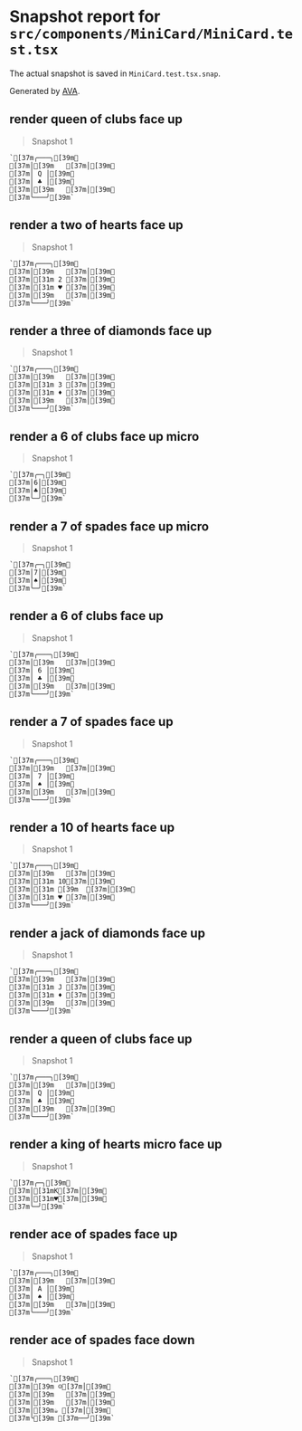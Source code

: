 # Snapshot report for `src/components/MiniCard/MiniCard.test.tsx`

The actual snapshot is saved in `MiniCard.test.tsx.snap`.

Generated by [AVA](https://avajs.dev).

## render queen of clubs face up

> Snapshot 1

    `[37m╭───╮[39m␊
    [37m│[39m   [37m│[39m␊
    [37m│ Q │[39m␊
    [37m│ ♣ │[39m␊
    [37m│[39m   [37m│[39m␊
    [37m╰───╯[39m`

## render a two of hearts face up

> Snapshot 1

    `[37m╭───╮[39m␊
    [37m│[39m   [37m│[39m␊
    [37m│[31m 2 [37m│[39m␊
    [37m│[31m ♥ [37m│[39m␊
    [37m│[39m   [37m│[39m␊
    [37m╰───╯[39m`

## render a three of diamonds face up

> Snapshot 1

    `[37m╭───╮[39m␊
    [37m│[39m   [37m│[39m␊
    [37m│[31m 3 [37m│[39m␊
    [37m│[31m ♦ [37m│[39m␊
    [37m│[39m   [37m│[39m␊
    [37m╰───╯[39m`

## render a 6 of clubs face up micro

> Snapshot 1

    `[37m╭─╮[39m␊
    [37m│6│[39m␊
    [37m│♣│[39m␊
    [37m╰─╯[39m`

## render a 7 of spades face up micro

> Snapshot 1

    `[37m╭─╮[39m␊
    [37m│7│[39m␊
    [37m│♠│[39m␊
    [37m╰─╯[39m`

## render a 6 of clubs face up

> Snapshot 1

    `[37m╭───╮[39m␊
    [37m│[39m   [37m│[39m␊
    [37m│ 6 │[39m␊
    [37m│ ♣ │[39m␊
    [37m│[39m   [37m│[39m␊
    [37m╰───╯[39m`

## render a 7 of spades face up

> Snapshot 1

    `[37m╭───╮[39m␊
    [37m│[39m   [37m│[39m␊
    [37m│ 7 │[39m␊
    [37m│ ♠ │[39m␊
    [37m│[39m   [37m│[39m␊
    [37m╰───╯[39m`

## render a 10 of hearts face up

> Snapshot 1

    `[37m╭───╮[39m␊
    [37m│[39m   [37m│[39m␊
    [37m│[31m 10[37m│[39m␊
    [37m│[31m [39m  [37m│[39m␊
    [37m│[31m ♥ [37m│[39m␊
    [37m╰───╯[39m`

## render a jack of diamonds face up

> Snapshot 1

    `[37m╭───╮[39m␊
    [37m│[39m   [37m│[39m␊
    [37m│[31m J [37m│[39m␊
    [37m│[31m ♦ [37m│[39m␊
    [37m│[39m   [37m│[39m␊
    [37m╰───╯[39m`

## render a queen of clubs face up

> Snapshot 1

    `[37m╭───╮[39m␊
    [37m│[39m   [37m│[39m␊
    [37m│ Q │[39m␊
    [37m│ ♣ │[39m␊
    [37m│[39m   [37m│[39m␊
    [37m╰───╯[39m`

## render a king of hearts micro face up

> Snapshot 1

    `[37m╭─╮[39m␊
    [37m│[31mK[37m│[39m␊
    [37m│[31m♥[37m│[39m␊
    [37m╰─╯[39m`

## render ace of spades face up

> Snapshot 1

    `[37m╭───╮[39m␊
    [37m│[39m   [37m│[39m␊
    [37m│ A │[39m␊
    [37m│ ♠ │[39m␊
    [37m│[39m   [37m│[39m␊
    [37m╰───╯[39m`

## render ace of spades face down

> Snapshot 1

    `[37m╭───╮[39m␊
    [37m│[39m ☺︎[37m│[39m␊
    [37m│[39m   [37m│[39m␊
    [37m│[39m   [37m│[39m␊
    [37m│[39m☕︎ [37m│[39m␊
    [37m╰[39m [37m──╯[39m`
